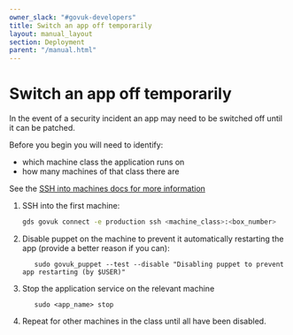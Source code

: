 ```yaml
---
owner_slack: "#govuk-developers"
title: Switch an app off temporarily
layout: manual_layout
section: Deployment
parent: "/manual.html"
---
```


# Switch an app off temporarily

In the event of a security incident an app may need to be switched off until it can be patched.

Before you begin you will need to identify:

- which machine class the application runs on
- how many machines of that class there are

See the [SSH into machines docs for more information](/manual/howto-ssh-to-machines.html#usage)

1. SSH into the first machine:

   ```bash
   gds govuk connect -e production ssh <machine_class>:<box_number>
   ```

2. Disable puppet on the machine to prevent it automatically restarting the app (provide a better reason if you can):

   ```
      sudo govuk_puppet --test --disable "Disabling puppet to prevent app restarting (by $USER)"
   ```

3. Stop the application service on the relevant machine

   ```
      sudo <app_name> stop
   ```

4. Repeat for other machines in the class until all have been disabled.

